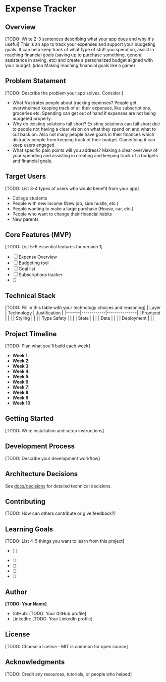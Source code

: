 # Expense Tracker 

## Overview
[TODO: Write 2-3 sentences describing what your app does and why it's useful]
This is an app to track your expenses and support your budgeting goals. It can help keep track of what type of stuff you spend on, assist in reaching financial goals (saving up to purchase something, general assistance in saving, etc) and create a personalized budget aligned with your budget. (*Idea* Making reaching financial goals like a game)

## Problem Statement
[TODO: Describe the problem your app solves. Consider:]
- What frustrates people about tracking expenses?
People get overwhelmed keeping track of all their expenses, like subscriptions, groceries etc. Spending can get out of hand if expenses are not being budgeted properly.
- Why do existing solutions fall short?
Existing solutions can fall short due to people not having a clear vision on what they spend on and what to cut back on. Also not many people have goals in their finances which distracts people from keeping track of their budget. Gameifying it can keep users engaged.
- What specific pain points will you address?
Making a clear overview of your spending and assisting in creating and keeping track of a budgets and financial goals.

## Target Users
[TODO: List 3-4 types of users who would benefit from your app]
- College students
- People with new income (New job, side hustle, etc.)
- People wanting to make a large purchase (House, car, etc.)
- People who want to change their financial habits
- New parents

## Core Features (MVP)
[TODO: List 5-6 essential features for version 1]
- [ ] Expense Overview
- [ ] Budgeting tool
- [ ] Goal list
- [ ] Subscriptions tracker
- [ ] 

## Technical Stack
[TODO: Fill in this table with your technology choices and reasoning]
| Layer | Technology | Justification |
|-------|------------|---------------|
| Frontend | | |
| Styling | | |
| Type Safety | | |
| State | | |
| Data | | |
| Deployment | | |

## Project Timeline
[TODO: Plan what you'll build each week]
- **Week 1**: 
- **Week 2**: 
- **Week 3**: 
- **Week 4**: 
- **Week 5**: 
- **Week 6**: 
- **Week 7**: 
- **Week 8**: 
- **Week 9**: 
- **Week 10**: 

## Getting Started
[TODO: Write installation and setup instructions]

## Development Process
[TODO: Describe your development workflow]

## Architecture Decisions
See [docs/decisions](./docs/decisions) for detailed technical decisions.

## Contributing
[TODO: How can others contribute or give feedback?]

## Learning Goals
[TODO: List 4-5 things you want to learn from this project]
- [ ] 
- [ ] 
- [ ] 
- [ ] 
- [ ] 

## Author
**[TODO: Your Name]**
- GitHub: [TODO: Your GitHub profile]
- LinkedIn: [TODO: Your LinkedIn profile]

## License
[TODO: Choose a license - MIT is common for open source]

## Acknowledgments
[TODO: Credit any resources, tutorials, or people who helped]
